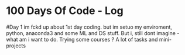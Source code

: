 # 100 Days Of Code - Log

#Day 1 
im fckd up about 1st day coding.
but im setuo my enviroment, python, anaconda3 and some ML and DS stuff. But i, still dont imagine  - what am i want to do. Trying some courses ? A lot of tasks and mini-projects